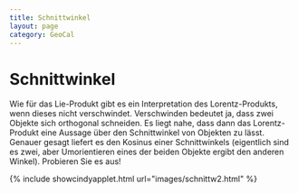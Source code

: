 ```yaml
---
title: Schnittwinkel
layout: page
category: GeoCal
---
```


# Schnittwinkel
Wie für das Lie-Produkt gibt es ein Interpretation des Lorentz-Produkts, wenn dieses nicht verschwindet. Verschwinden bedeutet ja, dass zwei Objekte sich orthogonal schneiden. Es liegt nahe, dass dann das Lorentz-Produkt eine Aussage über den Schnittwinkel von Objekten zu lässt. Genauer gesagt liefert es den Kosinus einer Schnittwinkels (eigentlich sind es zwei, aber Umorientieren eines der beiden Objekte ergibt den anderen Winkel). Probieren Sie es aus!

{% include showcindyapplet.html url="images/schnittw2.html" %}

